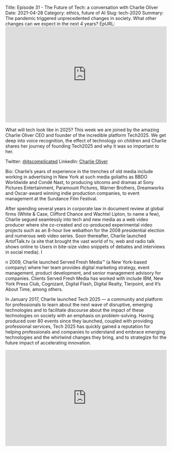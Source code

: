 Title: Episode 31 - The Future of Tech: a conversation with Charlie Oliver
Date: 2021-04-28
Category: ethics, future of AI
Slug: tech-2020
Summary: The pandemic triggered unprecedented changes in society. What other changes can we expect in the next 4 years?
EpURL: <iframe title="The Future of Tech: a conversation with Charlie Oliver" allowtransparency="true" height="300" width="100%" style="border: none; min-width: min(100%, 430px);" scrolling="no" data-name="pb-iframe-player" src="https://www.podbean.com/player-v2/?i=g2v2r-101fb33-pb&from=pb6admin&download=1&square=1&share=1&download=1&rtl=0&fonts=Arial&skin=1&btn-skin=12&size=300" allowfullscreen=""></iframe>

What will tech look like in 2025? This week we are joined by the amazing Charlie Oliver CEO and founder of the incredible platform Tech2025. We get deep into voice recognition, the effect of technology on children and Charlie shares her journey of founding Tech2025 and why it was so important to her.

Twitter: [@itscomplicated](https://twitter.com/itscomplicated?lang=en) LinkedIn: [Charlie Oliver](https://www.linkedin.com/in/charlieoliverny/)

Bio: Charlie’s years of experience in the trenches of old media include working in advertising in New York at such media goliaths as BBDO Worldwide and Condé Nast, to producing sitcoms and dramas at Sony Pictures Entertainment, Paramount Pictures, Warner Brothers, Dreamworks and Oscar-award winning indie production companies, to event management at the Sundance Film Festival.

After spending several years in corporate law in document review at global firms (White & Case, Clifford Chance and Wachtel Lipton, to name a few), Charlie segued seamlessly into tech and new media as a web video producer where she co-created and co-produced experimental video projects such as an 8-hour live webathon for the 2008 presidential election and numerous web video series. Soon thereafter, Charlie launched ArtofTalk.tv (a site that brought the vast world of tv, web and radio talk shows online to Users in bite-size video snippets of debates and interviews in social media). I

n 2009, Charlie launched Served Fresh Media™ (a New York-based company) where her team provides digital marketing strategy, event management, product development, and senior management advisory for companies. Clients Served Fresh Media has worked with include IBM, New York Press Club, Cognizant, Digital Flash, Digital Realty, Tierpoint, and It’s About Time, among others.

In January 2017, Charlie launched Tech 2025 — a community and platform for professionals to learn about the next wave of disruptive, emerging technologies and to facilitate discourse about the impact of these technologies on society with an emphasis on problem-solving. Having produced over 80 events since they launched, coupled with providing professional services, Tech 2025 has quickly gained a reputation for helping professionals and companies to understand and embrace emerging technologies and the whirlwind changes they bring, and to strategize for the future impact of accelerating innovation. 

<iframe title="The Future of Tech: a conversation with Charlie Oliver" allowtransparency="true" height="300" width="100%" style="border: none; min-width: min(100%, 430px);" scrolling="no" data-name="pb-iframe-player" src="https://www.podbean.com/player-v2/?i=g2v2r-101fb33-pb&from=pb6admin&download=1&square=1&share=1&download=1&rtl=0&fonts=Arial&skin=1&btn-skin=12&size=300" allowfullscreen=""></iframe>
